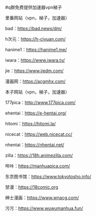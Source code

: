 #q群免费提供加速器vpn梯子

里番网站（vpn，梯子，加速器）

bad：https://bad.news/dm/

h次元：https://h-ciyuan.com/

hanime1：https://hanime1.me/ 

iwara：https://www.iwara.tv/ 

jie：https://www.jiedm.com/

漫画网：https://acgmhx.com/

本子网站（vpn，梯子，加速器）

177pica：http://www.177pica.com/

ehentai：https://e-hentai.org/

hitomi：https://hitomi.la/ 

nicecat：https://web.nicecat.cc/

nhentai：https://nhentai.net/ 

zilla：https://18h.animezilla.com/

哔咔：https://manhuapica.com/

东京图书馆：https://www.tokyotosho.info/

禁漫：https://18comic.org 

绅士漫画：https://www.wnacg.com/

污污：https://www.wuwumanhua.fun/ 
